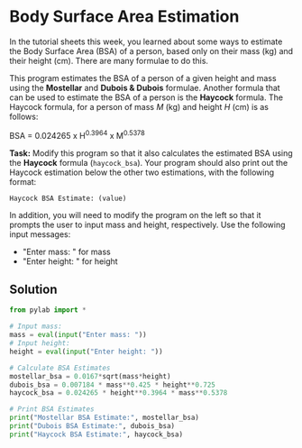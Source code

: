 # Body Surface Area Estimation

In the tutorial sheets this week, you learned about some ways to estimate the Body Surface Area (BSA) of a person, based only on their mass (kg) and their height (cm). There are many formulae to do this. 

This program estimates the BSA of a person of a given height and mass using the **Mostellar** and **Dubois & Dubois** formulae. Another formula that can be used to estimate the BSA of a person is the **Haycock** formula.
The Haycock formula, for a person of mass *M* (kg) and height *H* (cm) is as follows:

BSA = 0.024265 x H<sup>0.3964</sup> x M<sup>0.5378</sup>

**Task:** Modify this program so that it also calculates the estimated BSA using the **Haycock** formula (`haycock_bsa`). Your program should also print out the Haycock estimation below the other two estimations, with the following format:
```
Haycock BSA Estimate: (value)
```
In addition, you will need to modify the program on the left so that it prompts the user to input mass and height, respectively. Use the following input messages:

* "Enter mass: " for mass
* "Enter height: " for height

## Solution
```python
from pylab import *

# Input mass:
mass = eval(input("Enter mass: "))
# Input height:
height = eval(input("Enter height: "))

# Calculate BSA Estimates
mostellar_bsa = 0.0167*sqrt(mass*height)
dubois_bsa = 0.007184 * mass**0.425 * height**0.725
haycock_bsa = 0.024265 * height**0.3964 * mass**0.5378

# Print BSA Estimates
print("Mostellar BSA Estimate:", mostellar_bsa)
print("Dubois BSA Estimate:", dubois_bsa)
print("Haycock BSA Estimate:", haycock_bsa)

```
